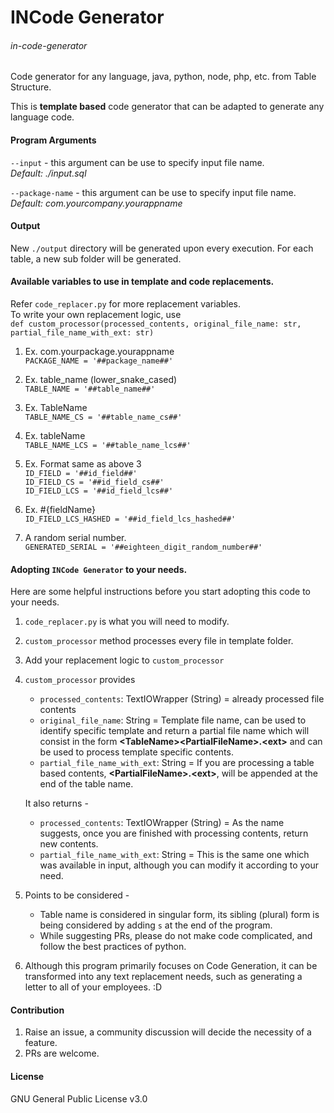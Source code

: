 # INCode Generator
###### _in-code-generator_
Code generator for any language, java, python, node, php, etc. from Table Structure.

This is __template based__ code generator that can be adapted to generate any language code.

#### Program Arguments
`--input` - this argument can be use to specify input file name.   
_Default: ./input.sql_ 
  
`--package-name` - this argument can be use to specify input file name.   
_Default: com.yourcompany.yourappname_
   
#### Output
New `./output` directory will be generated upon every execution.
For each table, a new sub folder will be generated.

#### Available variables to use in template and code replacements. 
Refer `code_replacer.py`  for more replacement variables.  
To write your own replacement logic, use  
`def custom_processor(processed_contents, original_file_name: str, partial_file_name_with_ext: str)`  
  
  
1. Ex. com.yourpackage.yourappname  
`PACKAGE_NAME = '##package_name##'`
      
2. Ex. table_name (lower_snake_cased)  
`TABLE_NAME = '##table_name##'`
  
3. Ex. TableName  
`TABLE_NAME_CS = '##table_name_cs##'`
  
4. Ex. tableName  
`TABLE_NAME_LCS = '##table_name_lcs##'`
  
5. Ex. Format same as above 3  
`ID_FIELD = '##id_field##'`  
`ID_FIELD_CS = '##id_field_cs##'`  
`ID_FIELD_LCS = '##id_field_lcs##'`  
  
6. Ex. \#{fieldName}  
`ID_FIELD_LCS_HASHED = '##id_field_lcs_hashed##'`  
  
7. A random serial number.  
`GENERATED_SERIAL = '##eighteen_digit_random_number##'`  
  
#### Adopting `INCode Generator` to your needs.  
Here are some helpful instructions before you start 
adopting this code to your needs.

1. `code_replacer.py` is what you will need to modify.
2. `custom_processor` method processes every file in 
template folder.
3. Add your replacement logic to `custom_processor`
4. `custom_processor` provides  
    * `processed_contents`: TextIOWrapper (String) = already processed file contents 
    * `original_file_name`: String = Template file name, can be used to identify specific template and 
    return a partial file name which will consist in the form __\<TableName\>\<PartialFileName\>.\<ext\>__ and can be used to process template specific contents. 
    * `partial_file_name_with_ext`: String = If you are processing a table based contents, 
    __\<PartialFileName\>.\<ext\>__, will be appended at the end 
    of the table name.
    
    It also returns -
    * `processed_contents`: TextIOWrapper (String) = As the name suggests, once you are finished with processing contents, return new contents.
    * `partial_file_name_with_ext`: String = This is the same one which was available in input, although you can modify it according to your need.
    
5. Points to be considered - 
    * Table name is considered in singular form, its sibling (plural) form is being considered by adding `s` at the end of the program.
    * While suggesting PRs, please do not make code complicated, and follow the best practices of python.
6. Although this program primarily focuses on 
Code Generation, it can be transformed into any 
text replacement needs, such as generating a 
letter to all of your employees. :D    

#### Contribution
1. Raise an issue, a community discussion will decide the necessity of a feature. 
2. PRs are welcome.

#### License  
GNU General Public License v3.0  
  
  
[//]: # (_keywords: python, java, code, generator, code-generator, code generator, file generator, c, cpp, c++, free code, latest code generator, free code generator, mybatis, python code generator, sql, mysql, postgres, code for postgres_)
